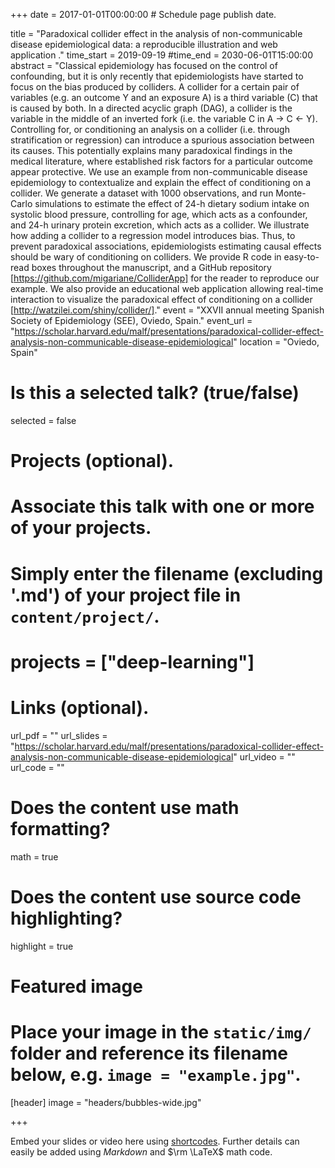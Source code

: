 +++
date = 2017-01-01T00:00:00  # Schedule page publish date.

title = "Paradoxical collider effect in the analysis of non-communicable disease epidemiological data: a reproducible illustration and web application ."
time_start = 2019-09-19
#time_end = 2030-06-01T15:00:00
abstract =  "Classical epidemiology has focused on the control of confounding, but it is only recently that epidemiologists have started to focus on the bias produced by colliders. A collider for a certain pair of variables (e.g. an outcome Y and an exposure A) is a third variable (C) that is caused by both. In a directed acyclic graph (DAG), a collider is the variable in the middle of an inverted fork (i.e. the variable C in A -> C <- Y). Controlling for, or conditioning an analysis on a collider (i.e. through stratification or regression) can introduce a spurious association between its causes. This potentially explains many paradoxical findings in the medical literature, where established risk factors for a particular outcome appear protective. We use an example from non-communicable disease epidemiology to contextualize and explain the effect of conditioning on a collider. We generate a dataset with 1000 observations, and run Monte-Carlo simulations to estimate the effect of 24-h dietary sodium intake on systolic blood pressure, controlling for age, which acts as a confounder, and 24-h urinary protein excretion, which acts as a collider. We illustrate how adding a collider to a regression model introduces bias. Thus, to prevent paradoxical associations, epidemiologists estimating causal effects should be wary of conditioning on colliders. We provide R code in easy-to-read boxes throughout the manuscript, and a GitHub repository [https://github.com/migariane/ColliderApp] for the reader to reproduce our example. We also provide an educational web application allowing real-time interaction to visualize the paradoxical effect of conditioning on a collider [http://watzilei.com/shiny/collider/]."
event = "XXVII annual meeting Spanish Society of Epidemiology (SEE), Oviedo, Spain."
event_url = "https://scholar.harvard.edu/malf/presentations/paradoxical-collider-effect-analysis-non-communicable-disease-epidemiological"
location = "Oviedo, Spain"

# Is this a selected talk? (true/false)
selected = false

# Projects (optional).
#   Associate this talk with one or more of your projects.
#   Simply enter the filename (excluding '.md') of your project file in `content/project/`.
#   projects = ["deep-learning"]

# Links (optional).
url_pdf = ""
url_slides = "https://scholar.harvard.edu/malf/presentations/paradoxical-collider-effect-analysis-non-communicable-disease-epidemiological"
url_video = ""
url_code = ""

# Does the content use math formatting?
math = true

# Does the content use source code highlighting?
highlight = true

# Featured image
# Place your image in the `static/img/` folder and reference its filename below, e.g. `image = "example.jpg"`.
[header]
image = "headers/bubbles-wide.jpg"

+++

Embed your slides or video here using [shortcodes](https://sourcethemes.com/academic/post/writing-markdown-latex/). Further details can easily be added using *Markdown* and $\rm \LaTeX$ math code.
